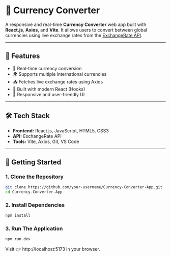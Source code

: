 # 💱 Currency Converter

A responsive and real-time **Currency Converter** web app built with **React.js**, **Axios**, and **Vite**. It allows users to convert between global currencies using live exchange rates from the [ExchangeRate API](https://www.exchangerate-api.com/).

---

## 🌟 Features

- 🔄 Real-time currency conversion
- 🌍 Supports multiple international currencies
- 📥 Fetches live exchange rates using Axios
- 🔧 Built with modern React (Hooks)
- 📱 Responsive and user-friendly UI

---

## 🛠️ Tech Stack

- **Frontend:** React.js, JavaScript, HTML5, CSS3
- **API:** ExchangeRate API
- **Tools:** Vite, Axios, Git, VS Code

---

## 🚀 Getting Started

### 1. Clone the Repository

```bash
git clone https://github.com/your-username/Currency-Converter-App.git
cd Currency-Converter-App
```

### 2. Install Dependencies

```bash
npm install
```

### 3. Run The Application

```bash
npm run dev
```

Visit 👉 http://localhost:5173 in your browser.


